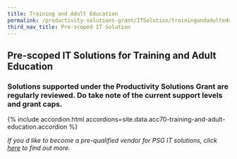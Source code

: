 ```yaml
---
title: Training and Adult Education
permalink: /productivity-solutions-grant/ITSolution/trainingandadulteducation/
third_nav_title: Pre-scoped IT Solution
---
```


## Pre-scoped IT Solutions for Training and Adult Education

### Solutions supported under the Productivity Solutions Grant are regularly reviewed. Do take note of the current support levels and grant caps.

{% include accordion.html accordions=site.data.acc70-training-and-adult-education.accordion %}

*If you d like to become a pre-qualified vendor for PSG IT solutions, click <a target='_blank' href='https://www.imda.gov.sg/icmvendors' >here</a> to find out more.*

